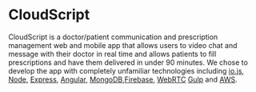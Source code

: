 # CloudScript

CloudScript is a doctor/patient communication and prescription management web and mobile app that allows users to video chat and message with their doctor in real time and allows patients to fill prescriptions and have them delivered in under 90 minutes. We chose to develop the app with completely unfamiliar technologies including <a href="https://iojs.org/" target="_blank">io.js</a>, <a href="http://nodejs.org/" target="_blank">Node</a>, <a href="http://expressjs.com/" target="_blank">Express</a>, <a href="https://angularjs.org/" target="_blank">Angular</a>, <a href="http://www.mongodb.org/" target="_blank">MongoDB</a>,<a href="https://www.firebase.com/" target="_blank">Firebase</a>, <a href="http://www.webrtc.org/" target="_blank">WebRTC</a> <a href="http://gulpjs.com/" target="_blank">Gulp</a> and <a href="http://aws.amazon.com/" target="_blank">AWS</a>.</p>
